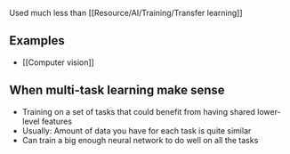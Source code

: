 
Used much less than [[Resource/AI/Training/Transfer learning]]


## Examples
- [[Computer vision]]


## When multi-task learning make sense
- Training on a set of tasks that could benefit from having shared lower-level features
- Usually: Amount of data you have for each task is quite similar
- Can train a big enough neural network to do well on all the tasks


